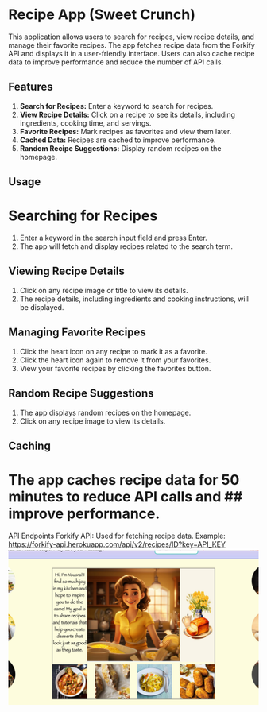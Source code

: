 # Recipe App (Sweet Crunch)

This application allows users to search for recipes, view recipe details, and manage their favorite recipes. The app fetches recipe data from the Forkify API and displays it in a user-friendly interface. Users can also cache recipe data to improve performance and reduce the number of API calls.

## Features

1. **Search for Recipes:** Enter a keyword to search for recipes.
2. **View Recipe Details:** Click on a recipe to see its details, including ingredients, cooking time, and servings.
3. **Favorite Recipes:** Mark recipes as favorites and view them later.
4. **Cached Data:** Recipes are cached to improve performance.
5. **Random Recipe Suggestions:** Display random recipes on the homepage.

## Usage
# Searching for Recipes
1. Enter a keyword in the search input field and press Enter.
2. The app will fetch and display recipes related to the search term.
## Viewing Recipe Details
1. Click on any recipe image or title to view its details.
2. The recipe details, including ingredients and cooking instructions, will be displayed.
## Managing Favorite Recipes
1. Click the heart icon on any recipe to mark it as a favorite.
2. Click the heart icon again to remove it from your favorites.
3. View your favorite recipes by clicking the favorites button.
## Random Recipe Suggestions
1. The app displays random recipes on the homepage.
2. Click on any recipe image to view its details.
## Caching
 # The app caches recipe data for 50 minutes to reduce API calls and ## improve performance.
 API Endpoints
Forkify API: Used for fetching recipe data.
Example: https://forkify-api.herokuapp.com/api/v2/recipes/ID?key=API_KEY
![App Screenshot](/public/images/8e1cc646-b133-4b0f-a41e-52793a1399e7.jpeg)